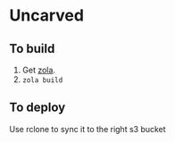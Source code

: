 # Uncarved

## To build
1. Get [zola](https://getzola.org).
2. `zola build`

## To deploy

Use rclone to sync it to the right s3 bucket
